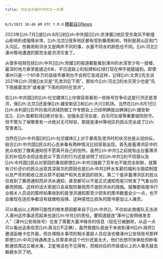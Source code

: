 ```yaml
---
title: 河北水灾是中共的又一大罪
---
```

`8/5/2023 10:40 AM UTC Y.M.O` [轉載自GNews](https://gnews.org/articles/1527735)

2023年[[zh:7月]]底[[zh:8月]]初[[zh:中共国]][[zh:京津冀]]地区受东南风不断撞山影响形成强降水带，[[zh:北京]]很多地区都有受到暴雨影响，特别是房山区和门头沟区。但暴雨和洪水又是两件不同的事，水量不同水的颜色也不同。[[zh:河北]]涿州等地遭遇的那完全是洪涝灾害了。

从很多视频包括[[zh:中共]][[zh:党媒]]的报道都能看到涿州的水深至少有一层楼，最深的地方甚至能接近6米，平日道路上的标牌和红绿灯现在伸手就能碰到。即使涿州只是一个60多万的县级市暴雨也不会把它变成这样，记得[[zh:文贵]]先生说2021年[[zh:河南]]水灾是“先泄洪后下雨”，那如今[[zh:河北]]的水灾至少也是“先下雨接着泄洪”或者是“下雨的同时在泄洪”。

在[[zh:中共国]]的[[zh:社交媒体]]上你很容易看到一些账号在争论这是行洪还是泄洪，保[[zh:北京]]还是保[[zh:雄安新区]]和[[zh:大兴]]机场。当然在[[zh:8月1日]][[zh:水利部]]召开的海河流域防御工作专题会上已经明确提出确保[[zh:雄安新区]]、[[zh:首都机场]]绝对安全，加强永定河左堤、白沟河左堤等重要堤防防守。但不管为了保哪里有一点绝对无可辩驳，那就是涿州等地区的民众完全成了[[zh:受害者]]。

当然在[[zh:中共国]]的[[zh:社交媒体]]上对于暴雨及泄洪时的状况也是众说纷纭，结合[[zh:中共国]]民众的心态来看有两种情况比较容易出现。首先是蓄滞洪区中的民众收到了撤离通知但不愿离开自己的住所。虽然[[zh:中共]]之前就有出台蓄滞洪区的补偿办法但这些民众下意识的行为还是说明了对[[zh:中共]]的不信感以及[[zh:中共国]]民众对家园的重视即使[[zh:中共]]独裁了百年也不能完全斩断，就算有讨价还价的民众出现其深层次的原因也是[[zh:中共]]杯水车薪的福利与赔偿制度以及严苛的税收让民众禁不起破产和失去家园的损失。第二个是非蓄滞洪区的民众仅收到了暴雨通知而非洪水通知，甚至都可以不是正式通知而是只转发了气象台的暴雨预报。这样的话大家就只会采取防暴雨而不是防洪水的措施。就像那些图书行业相关人员说的那样如果收到的是泄洪通知那至少损失的图书数量会少一点，也不会像现在连抗争都没有就缴枪投降，这种感觉比损失的图书更加让人痛苦。

可以看出以上两种可能性的根本原因都来自于[[zh:中共]]，不仅如此救援队无法进入涿州这件事追究起来也是[[zh:中共]]的责任。要知道就连“涿州公安网络发言人”（涿州公安局账号）也发了需要大量冲锋舟的信息（现在已被删除，从这一点可以看出这条信息[[zh:政治]]不正确），虽然救援队是由于未收到涿州[[zh:政府]]邀请函被卡在外面，但办理相关事项的相关基层人员应该也像涿州公安局账号那样即使[[zh:中共]]待遇再怎么优厚卖命这个代价还是太大，他们也想尽快审批但断电断通信周边又被水淹，卫星电话也不见得有，而相对应的市级或以上的人事先就去躲避水灾了吧。

